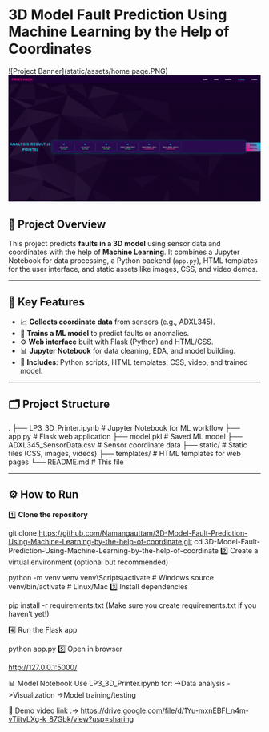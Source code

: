 # 3D Model Fault Prediction Using Machine Learning by the Help of Coordinates

![Project Banner](static/assets/home page.PNG)
![Project Banner](static/assets/result.png)
## 📌 Project Overview

This project predicts **faults in a 3D model** using sensor data and coordinates with the help of **Machine Learning**. It combines a Jupyter Notebook for data processing, a Python backend (`app.py`), HTML templates for the user interface, and static assets like images, CSS, and video demos.

---

## 🎯 **Key Features**

- 📈 **Collects coordinate data** from sensors (e.g., ADXL345).
- 🧠 **Trains a ML model** to predict faults or anomalies.
- ⚙️ **Web interface** built with Flask (Python) and HTML/CSS.
- 📊 **Jupyter Notebook** for data cleaning, EDA, and model building.
- 📂 **Includes**: Python scripts, HTML templates, CSS, video, and trained model.

---

## 🗂️ **Project Structure**

.
├── LP3_3D_Printer.ipynb # Jupyter Notebook for ML workflow
├── app.py # Flask web application
├── model.pkl # Saved ML model
├── ADXL345_SensorData.csv # Sensor coordinate data
├── static/ # Static files (CSS, images, videos)
├── templates/ # HTML templates for web pages
└── README.md # This file



---

## ⚙️ **How to Run**

1️⃣ **Clone the repository**

git clone https://github.com/Namangauttam/3D-Model-Fault-Prediction-Using-Machine-Learning-by-the-help-of-coordinate.git
cd 3D-Model-Fault-Prediction-Using-Machine-Learning-by-the-help-of-coordinate
2️⃣ Create a virtual environment (optional but recommended)


python -m venv venv
venv\Scripts\activate   # Windows
source venv/bin/activate  # Linux/Mac
3️⃣ Install dependencies


pip install -r requirements.txt
(Make sure you create requirements.txt if you haven’t yet!)

4️⃣ Run the Flask app


python app.py
5️⃣ Open in browser


http://127.0.0.1:5000/


📊 Model Notebook
Use LP3_3D_Printer.ipynb for:
->Data analysis
->Visualization
->Model training/testing

🎥 Demo video link :->                   https://drive.google.com/file/d/1Yu-mxnEBFl_n4m-vTiitvLXg-k_87Gbk/view?usp=sharing
